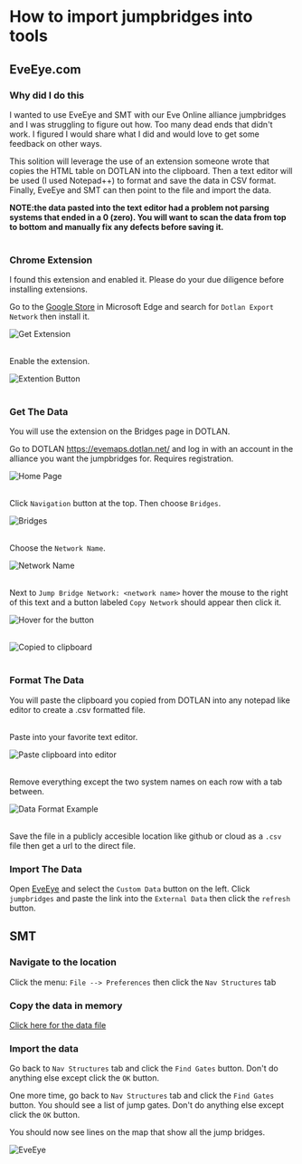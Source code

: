 # How to import jumpbridges into tools

## EveEye.com

### Why did I do this

I wanted to use EveEye and SMT with our Eve Online alliance jumpbridges and I was struggling to figure out how. Too many dead ends that didn't work. I figured I would share what I did and would love to get some feedback on other ways.

This solition will leverage the use of an extension someone wrote that copies the HTML table on DOTLAN into the clipboard. Then a text editor will be used (I used Notepad++) to format and save the data in CSV format. Finally, EveEye and SMT can then point to the file and import the data.

**NOTE:the data pasted into the text editor had a problem not parsing systems that ended in a 0 (zero). You will want to scan the data from top to bottom and manually fix any defects before saving it.**<br/><br/>

### Chrome Extension

I found this extension and enabled it. Please do your due diligence before installing extensions.

Go to the [Google Store](https://chrome.google.com/webstore/category/extensions) in Microsoft Edge and search for `Dotlan Export Network` then install it.

![Get Extension](images/Screenshot%20-%20search%20extension.png)<br/><br/>

Enable the extension.

![Extention Button](images/Screenshot%20-%20extension%20button.png)<br/><br/>

### Get The Data

You will use the extension on the Bridges page in DOTLAN.

Go to DOTLAN https://evemaps.dotlan.net/ and log in with an account in the alliance you want the jumpbridges for. Requires registration.

![Home Page](images/Screenshot%20-%20navigation.png)<br/><br/>

Click `Navigation` button at the top. Then choose `Bridges`.

![Bridges](images/Screenshot%20-%20bridges.png)<br/><br/>

Choose the `Network Name`.

![Network Name](images/Screenshot%20-%20network%20name.png)<br/><br/>

Next to `Jump Bridge Network: <network name>` hover the mouse to the right of this text and a button labeled `Copy Network` should appear then click it.

![Hover for the button](images/Screenshot%20-%20hover.png)<br/><br/>

![Copied to clipboard](images/Screenshot%20-%20copied%20to%20clipboard.png)<br/><br/>

### Format The Data

You will paste the clipboard you copied from DOTLAN into any notepad like editor to create a .csv formatted file.<br/><br/>

Paste into your favorite text editor.

![Paste clipboard into editor](images/Screenshot%20-%20paste%20clipboard.png)<br/><br/>

Remove everything except the two system names on each row with a tab between.

![Data Format Example](images/Screenshot%20-%20data%20format%20example.png)<br/><br/>

Save the file in a publicly accesible location like github or cloud as a `.csv` file then get a url to the direct file.

### Import The Data

Open [EveEye](https://eveeye.com) and select the `Custom Data` button on the left. Click `jumpbridges` and paste the link into the `External Data` then click the `refresh` button.

## SMT

### Navigate to the location

Click the menu: `File --> Preferences` then click the `Nav Structures` tab

### Copy the data in memory

[Click here for the data file](https://raw.githubusercontent.com/gregdirst/wc-jumpbridges/refs/heads/main/2025-06-06-SMT.tx)

### Import the data

Go back to `Nav Structures` tab and click the `Find Gates` button. Don't do anything else except click the `OK` button.

One more time, go back to `Nav Structures` tab and click the `Find Gates` button. You should see a list of jump gates. Don't do anything else except click the `OK` button.

You should now see lines on the map that show all the jump bridges.


![EveEye](images/Screenshot%20-%20eve%20eye.png)<br/>
